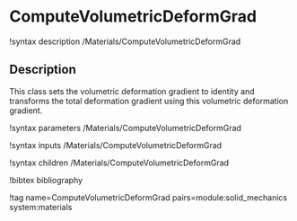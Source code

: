 # ComputeVolumetricDeformGrad

!syntax description /Materials/ComputeVolumetricDeformGrad

## Description

This class sets the volumetric deformation gradient to identity and transforms the total deformation gradient using this volumetric deformation gradient.

!syntax parameters /Materials/ComputeVolumetricDeformGrad

!syntax inputs /Materials/ComputeVolumetricDeformGrad

!syntax children /Materials/ComputeVolumetricDeformGrad

!bibtex bibliography

!tag name=ComputeVolumetricDeformGrad pairs=module:solid_mechanics system:materials
